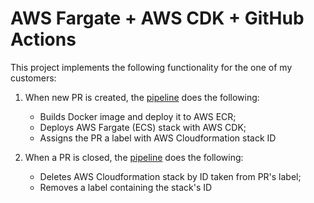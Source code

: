 # AWS Fargate + AWS CDK + GitHub Actions

This project implements the following functionality for the one of my customers:

1. When new PR is created, the [pipeline](.github/workflows/deploy-pipeline.yaml) does the following:
   * Builds Docker image and deploy it to AWS ECR; 
   * Deploys AWS Fargate (ECS) stack with AWS CDK;
   * Assigns the PR a label with AWS Cloudformation stack ID

2. When a PR is closed, the [pipeline](.github/workflows/delete-pipeline.yaml) does the following:
   * Deletes AWS Cloudformation stack by ID taken from PR's label;
   * Removes a label containing the stack's ID
